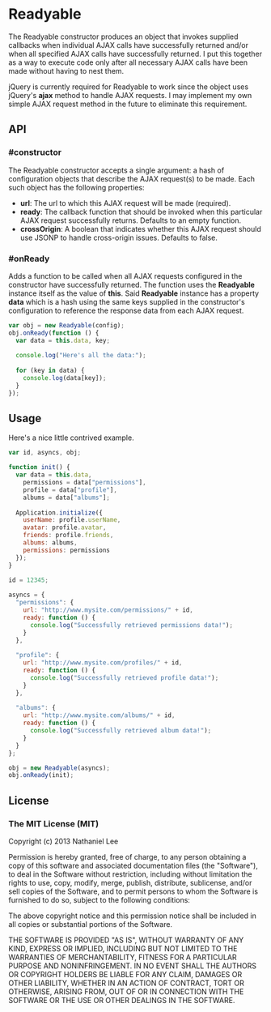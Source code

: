 Readyable
=========

The Readyable constructor produces an object that invokes supplied callbacks when individual AJAX calls have successfully returned and/or when all specified AJAX calls have successfully returned. I put this together as a way to execute code only after all necessary AJAX calls have been made without having to nest them.

jQuery is currently required for Readyable to work since the object uses jQuery's **ajax** method to handle AJAX requests. I may implement my own simple AJAX request method in the future to eliminate this requirement.

API
---

### #constructor

The Readyable constructor accepts a single argument: a hash of configuration objects that describe the AJAX request(s) to be made. Each such object has the following properties:

* **url**: The url to which this AJAX request will be made (required).
* **ready**: The callback function that should be invoked when this particular AJAX request successfully returns. Defaults to an empty function.
* **crossOrigin**: A boolean that indicates whether this AJAX request should use JSONP to handle cross-origin issues. Defaults to false.

### #onReady

Adds a function to be called when all AJAX requests configured in the constructor have successfully returned. The function uses the **Readyable** instance itself as the value of **this**. Said **Readyable** instance has a property **data** which is a hash using the same keys supplied in the constructor's configuration to reference the response data from each AJAX request.

```javascript
var obj = new Readyable(config);
obj.onReady(function () {
  var data = this.data, key;
  
  console.log("Here's all the data:");
  
  for (key in data) {
    console.log(data[key]);
  }
});
```

Usage
-----

Here's a nice little contrived example.

```javascript
var id, asyncs, obj;

function init() {
  var data = this.data,
    permissions = data["permissions"],
    profile = data["profile"],
    albums = data["albums"];
  
  Application.initialize({
    userName: profile.userName,
    avatar: profile.avatar,
    friends: profile.friends,
    albums: albums,
    permissions: permissions
  });
}
  
id = 12345;

asyncs = {
  "permissions": {
    url: "http://www.mysite.com/permissions/" + id,
    ready: function () {
      console.log("Successfully retrieved permissions data!");
    }
  },
  
  "profile": {
    url: "http://www.mysite.com/profiles/" + id,
    ready: function () {
      console.log("Successfully retrieved profile data!");
    }
  },
  
  "albums": {
    url: "http://www.mysite.com/albums/" + id,
    ready: function () {
      console.log("Successfully retrieved album data!");
    }
  }
};

obj = new Readyable(asyncs);
obj.onReady(init);
```

License
-------

### The MIT License (MIT)

Copyright (c) 2013 Nathaniel Lee

Permission is hereby granted, free of charge, to any person obtaining a copy of this software and associated documentation files (the "Software"), to deal in the Software without restriction, including without limitation the rights to use, copy, modify, merge, publish, distribute, sublicense, and/or sell copies of the Software, and to permit persons to whom the Software is furnished to do so, subject to the following conditions:

The above copyright notice and this permission notice shall be included in all copies or substantial portions of the Software.

THE SOFTWARE IS PROVIDED "AS IS", WITHOUT WARRANTY OF ANY KIND, EXPRESS OR IMPLIED, INCLUDING BUT NOT LIMITED TO THE WARRANTIES OF MERCHANTABILITY, FITNESS FOR A PARTICULAR PURPOSE AND NONINFRINGEMENT. IN NO EVENT SHALL THE AUTHORS OR COPYRIGHT HOLDERS BE LIABLE FOR ANY CLAIM, DAMAGES OR OTHER LIABILITY, WHETHER IN AN ACTION OF CONTRACT, TORT OR OTHERWISE, ARISING FROM, OUT OF OR IN CONNECTION WITH THE SOFTWARE OR THE USE OR OTHER DEALINGS IN THE SOFTWARE.
